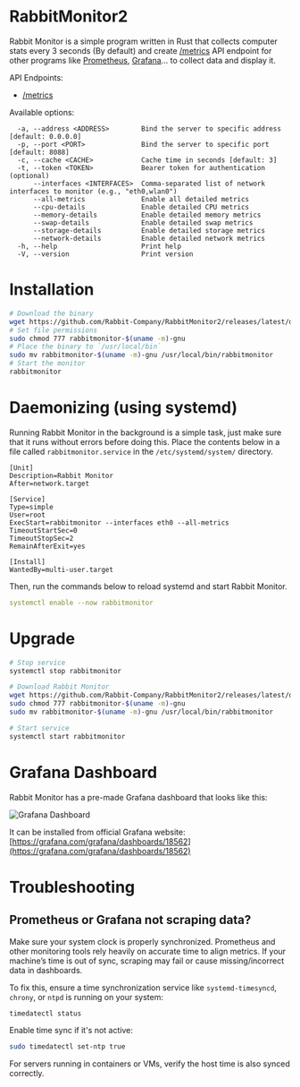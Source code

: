 # RabbitMonitor2

Rabbit Monitor is a simple program written in Rust that collects computer stats every 3 seconds (By default) and create [/metrics](https://openmetrics.io/) API endpoint for other programs like [Prometheus](https://prometheus.io/), [Grafana](https://grafana.com/)... to collect data and display it.

API Endpoints:

- [/metrics](https://openmetrics.io/)

Available options:

```
  -a, --address <ADDRESS>        Bind the server to specific address [default: 0.0.0.0]
  -p, --port <PORT>              Bind the server to specific port [default: 8088]
  -c, --cache <CACHE>            Cache time in seconds [default: 3]
  -t, --token <TOKEN>            Bearer token for authentication (optional)
      --interfaces <INTERFACES>  Comma-separated list of network interfaces to monitor (e.g., "eth0,wlan0")
      --all-metrics              Enable all detailed metrics
      --cpu-details              Enable detailed CPU metrics
      --memory-details           Enable detailed memory metrics
      --swap-details             Enable detailed swap metrics
      --storage-details          Enable detailed storage metrics
      --network-details          Enable detailed network metrics
  -h, --help                     Print help
  -V, --version                  Print version
```

# Installation

```bash
# Download the binary
wget https://github.com/Rabbit-Company/RabbitMonitor2/releases/latest/download/rabbitmonitor-$(uname -m)-gnu
# Set file permissions
sudo chmod 777 rabbitmonitor-$(uname -m)-gnu
# Place the binary to `/usr/local/bin`
sudo mv rabbitmonitor-$(uname -m)-gnu /usr/local/bin/rabbitmonitor
# Start the monitor
rabbitmonitor
```

# Daemonizing (using systemd)

Running Rabbit Monitor in the background is a simple task, just make sure that it runs without errors before doing this. Place the contents below in a file called `rabbitmonitor.service` in the `/etc/systemd/system/` directory.

```service
[Unit]
Description=Rabbit Monitor
After=network.target

[Service]
Type=simple
User=root
ExecStart=rabbitmonitor --interfaces eth0 --all-metrics
TimeoutStartSec=0
TimeoutStopSec=2
RemainAfterExit=yes

[Install]
WantedBy=multi-user.target
```

Then, run the commands below to reload systemd and start Rabbit Monitor.

```yml
systemctl enable --now rabbitmonitor
```

# Upgrade

```bash
# Stop service
systemctl stop rabbitmonitor

# Download Rabbit Monitor
wget https://github.com/Rabbit-Company/RabbitMonitor2/releases/latest/download/rabbitmonitor-$(uname -m)-gnu
sudo chmod 777 rabbitmonitor-$(uname -m)-gnu
sudo mv rabbitmonitor-$(uname -m)-gnu /usr/local/bin/rabbitmonitor

# Start service
systemctl start rabbitmonitor
```

# Grafana Dashboard

Rabbit Monitor has a pre-made Grafana dashboard that looks like this:

![Grafana Dashboard](https://raw.githubusercontent.com/Rabbit-Company/RabbitMonitor2/main/images/1.png)

It can be installed from official Grafana website: [https://grafana.com/grafana/dashboards/18562](https://grafana.com/grafana/dashboards/18562)

# Troubleshooting

## Prometheus or Grafana not scraping data?

Make sure your system clock is properly synchronized. Prometheus and other monitoring tools rely heavily on accurate time to align metrics. If your machine’s time is out of sync, scraping may fail or cause missing/incorrect data in dashboards.

To fix this, ensure a time synchronization service like `systemd-timesyncd`, `chrony`, or `ntpd` is running on your system:
```bash
timedatectl status
```

Enable time sync if it's not active:
```bash
sudo timedatectl set-ntp true
```

For servers running in containers or VMs, verify the host time is also synced correctly.
